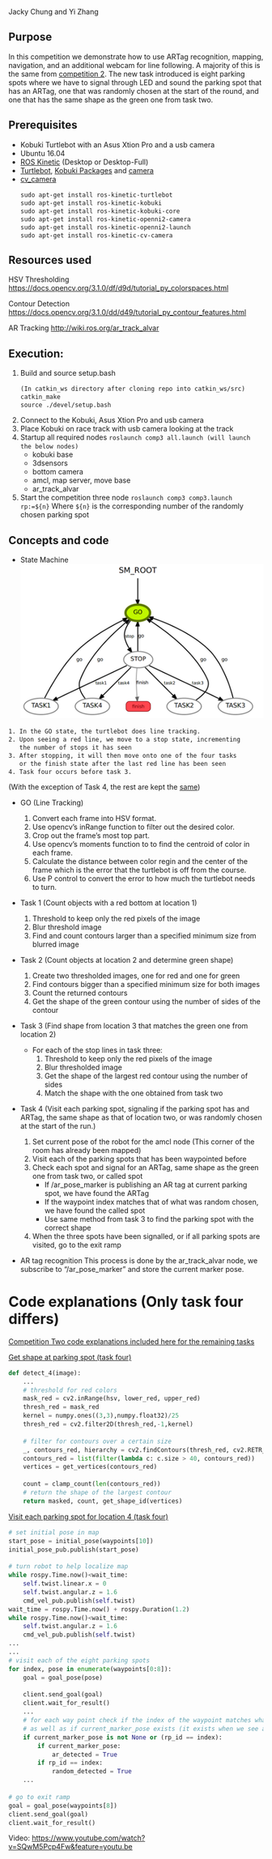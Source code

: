 Jacky Chung and Yi Zhang
## Purpose
In this competition we demonstrate how to use ARTag recognition, mapping, navigation, and an additional webcam for line following. A majority of this is the same from [competition 2](https://github.com/jackykc/comp2/blob/master/README.md). The new task introduced is eight parking spots where we have to signal through LED and sound the parking spot that has an ARTag, one that was randomly chosen at the start of the round, and one that has the same shape as the green one from task two.

## Prerequisites
* Kobuki Turtlebot with an Asus Xtion Pro and a usb camera
* Ubuntu 16.04
* [ROS Kinetic](http://wiki.ros.org/kinetic/Installation/Ubuntu) (Desktop or Desktop-Full)
* [Turtlebot](http://wiki.ros.org/action/show/Robots/TurtleBot), [Kobuki Packages](http://wiki.ros.org/kobuki) and [camera](http://wiki.ros.org/openni_camera)
* [cv_camera](http://wiki.ros.org/cv_camera)
  ```
  sudo apt-get install ros-kinetic-turtlebot
  sudo apt-get install ros-kinetic-kobuki
  sudo apt-get install ros-kinetic-kobuki-core
  sudo apt-get install ros-kinetic-openni2-camera
  sudo apt-get install ros-kinetic-openni2-launch
  sudo apt-get install ros-kinetic-cv-camera
  ```
## Resources used
HSV Thresholding
https://docs.opencv.org/3.1.0/df/d9d/tutorial_py_colorspaces.html

Contour Detection
https://docs.opencv.org/3.1.0/dd/d49/tutorial_py_contour_features.html

AR Tracking 
http://wiki.ros.org/ar_track_alvar

## Execution:
1. Build and source setup.bash
   ```
   (In catkin_ws directory after cloning repo into catkin_ws/src)
   catkin_make
   source ./devel/setup.bash
   ```
1. Connect to the Kobuki, Asus Xtion Pro and usb camera
1. Place Kobuki on race track with usb camera looking at the track
1. Startup all required nodes
   `roslaunch comp3 all.launch (will launch the below nodes)`
   * kobuki base
   * 3dsensors
   * bottom camera
   * amcl, map server, move base
   * ar_track_alvar
1. Start the competition three node `roslaunch comp3 comp3.launch rp:=${n}`
  Where `${n}` is the corresponding number of the randomly chosen parking spot
  
## Concepts and code

* State Machine
![alt text](https://raw.githubusercontent.com/jackykc/comp3/master/comp3sm.png)

```
1. In the GO state, the turtlebot does line tracking.
2. Upon seeing a red line, we move to a stop state, incrementing 
   the number of stops it has seen
3. After stopping, it will then move onto one of the four tasks
   or the finish state after the last red line has been seen
4. Task four occurs before task 3.
```
(With the exception of Task 4, the rest are kept the [same](https://github.com/jackykc/comp2/blob/master/README.md))
* GO (Line Tracking)
  1. Convert each frame into HSV format.
  1. Use opencv’s inRange function to filter out the desired color.
  1. Crop out the frame’s most top part.
  1. Use opencv’s moments function to to find the centroid of color in each frame. 
  1. Calculate the distance between color regin and the center of the frame which is the error that the turtlebot is off from     the course.
  1. Use P control to convert the error to how much the turtlebot needs to turn.
* Task 1 (Count objects with a red bottom at location 1)
  1. Threshold to keep only the red pixels of the image
  1. Blur threshold image
  1. Find and count contours larger than a specified minimum size from blurred image
* Task 2 (Count objects at location 2 and determine green shape)
  1. Create two thresholded images, one for red and one for green
  1. Find contours bigger than a specified minimum size for both images
  1. Count the returned contours
  1. Get the shape of the green contour using the number of sides of the contour
* Task 3 (Find shape from location 3 that matches the green one from location 2)
  * For each of the stop lines in task three:
    1. Threshold to keep only the red pixels of the image
    1. Blur thresholded image
    1. Get the shape of the largest red contour using the number of sides
    1. Match the shape with the one obtained from task two
* Task 4 (Visit each parking spot, signaling if the parking spot has and ARTag, the same shape as that of location two, or was randomly chosen at the start of the run.)
  1. Set current pose of the robot for the amcl node (This corner of the room has already been mapped)
  1. Visit each of the parking spots that has been waypointed before
  1. Check each spot and signal for an ARTag, same shape as the green one from task two, or called spot
      * If /ar_pose_marker is publishing an AR tag at current parking spot, we have found the ARTag
      * If the waypoint index matches that of what was random chosen, we have found the called spot
      * Use same method from task 3 to find the parking spot with the correct shape
  1. When the three spots have been signalled, or if all parking spots are visited, go to the exit ramp
  
* AR tag recognition
This process is done by the ar_track_alvar node, we subscribe to “/ar_pose_marker” and store the current marker pose.

# Code explanations (Only task four differs)
[Competition Two code explanations included here for the remaining tasks](https://github.com/jackykc/comp2/blob/master/README.md#code-explanations)

[Get shape at parking spot (task four)](https://github.com/jackykc/comp3/blob/master/src/comp3.py#L227)
``` python
def detect_4(image):
    ...
    # threshold for red colors
    mask_red = cv2.inRange(hsv, lower_red, upper_red)
    thresh_red = mask_red
    kernel = numpy.ones((3,3),numpy.float32)/25
    thresh_red = cv2.filter2D(thresh_red,-1,kernel)

    # filter for contours over a certain size
    _, contours_red, hierarchy = cv2.findContours(thresh_red, cv2.RETR_TREE, cv2.CHAIN_APPROX_SIMPLE)
    contours_red = list(filter(lambda c: c.size > 40, contours_red))
    vertices = get_vertices(contours_red)
    
    count = clamp_count(len(contours_red))
    # return the shape of the largest contour
    return masked, count, get_shape_id(vertices)
```
[Visit each parking spot for location 4 (task four)](https://github.com/jackykc/comp3/blob/master/src/comp3.py#L602)
``` python
# set initial pose in map
start_pose = initial_pose(waypoints[10])
initial_pose_pub.publish(start_pose)

# turn robot to help localize map
while rospy.Time.now()<wait_time:
    self.twist.linear.x = 0
    self.twist.angular.z = 1.6
    cmd_vel_pub.publish(self.twist)
wait_time = rospy.Time.now() + rospy.Duration(1.2)
while rospy.Time.now()<wait_time:
    self.twist.angular.z = 1.6
    cmd_vel_pub.publish(self.twist)
...
...
# visit each of the eight parking spots
for index, pose in enumerate(waypoints[0:8]):
    goal = goal_pose(pose)

    client.send_goal(goal)
    client.wait_for_result()
    ...
    # for each way point check if the index of the waypoint matches what was called at the start
    # as well as if current_marker_pose exists (it exists when we see an ARTag)
    if current_marker_pose is not None or (rp_id == index):
        if current_marker_pose:
            ar_detected = True
        if rp_id == index:
            random_detected = True
    ...
    
# go to exit ramp
goal = goal_pose(waypoints[8])
client.send_goal(goal)
client.wait_for_result()
```

Video:
https://www.youtube.com/watch?v=SQwM5Pcp4Fw&feature=youtu.be

